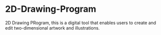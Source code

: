 # 2D-Drawing-Program
2D Drawing PRogram, this is a digital tool that enables users to create and edit two-dimensional artwork and illustrations.

